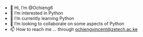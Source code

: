 - 👋 Hi, I’m @Ochieng6
- 👀 I’m interested in Python
- 🌱 I’m currently learning Python
- 💞️ I’m looking to collaborate on some aspects of Python
- 📫 How to reach me ... through ochiengvincent@zetech.ac.ke

<!---
Ochieng6/Ochieng6 is a ✨ special ✨ repository because its `README.md` (this file) appears on your GitHub profile.
You can click the Preview link to take a look at your changes.
--->
